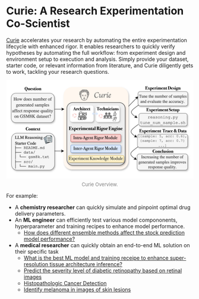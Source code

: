 # Curie: A Research Experimentation Co-Scientist


[Curie](https://github.com/Just-Curieous/Curie) accelerates your research by automating the entire experimentation lifecycle with enhanced rigor. It enables researchers to quickly verify hypotheses by automating the full workflow: from experiment design and environment setup to execution and analysis. Simply provide your dataset, starter code, or relevant information from literature, and Curie diligently gets to work, tackling your research questions.
<div align="center">
  <img src="https://raw.githubusercontent.com/Just-Curieous/Curie/main/docs/static/img/curie-overview.png" width="600px"/>
  <p style="font-size: small; color: gray; margin-top: 5px;">
    Curie Overview.
  </p>
</div>

For example:
- A **chemistry researcher** can quickly simulate and pinpoint optimal drug delivery parameters.
- An **ML engineer** can efficiently test various model compononents, hyperparameter and training recipes to enhance model performance.
    - [How does different ensemble methods affect the stock prediction model performance?](https://github.com/Just-Curieous/Curie-Use-Cases/tree/main/stock_prediction/q4_ensemble)
- A **medical researcher** can quickly obtain an end-to-end ML solution on their specific task
    - [What is the best ML model and training receipe to enhance super-resolution tissue architecture inference?](https://github.com/Just-Curieous/Curie-Use-Cases/tree/main/bio_info/infer_super_resol_tissue_arch)
    - [Predict the severity level of diabetic retinopathy based on retinal images](https://github.com/Just-Curieous/Curie/blob/main/benchmark/mle_bench/aptos2019-blindness-detection)
    - [Histopathologic Cancer Detection](https://github.com/Just-Curieous/Curie/blob/main/benchmark/mle_bench/histopathologic-cancer-detection)
    - [Identify melanoma in images of skin lesions](https://github.com/Just-Curieous/Curie/blob/main/benchmark/mle_bench/siim-isic-melanoma-classification)
    
